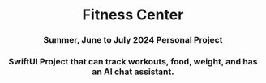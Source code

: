 <h1 align="center">Fitness Center</h1>
<h3 align="center">Summer, June to July 2024 Personal Project</h3>

<h3 align="center">SwiftUI Project that can track workouts, food, weight, and has an AI chat assistant.</h3>
<p align="left">
</p>

